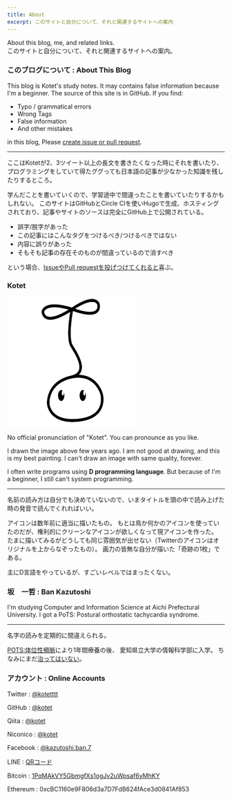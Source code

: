 ```yaml
---
title: About
excerpt: このサイトと自分について、それと関連するサイトへの案内
---
```


About this blog, me, and related links.  
このサイトと自分について、それと関連するサイトへの案内。

### このブログについて : About This Blog

This blog is Kotet's study notes.
It may contains false information because I'm a beginner.
The source of this site is in GitHub.
If you find:

- Typo / grammatical errors
- Wrong Tags
- False information
- And other mistakes

in this blog, Please [create issue or pull request](https://github.com/kotet/blog.kotet.jp).

---

ここはKotetが2、3ツイート以上の長文を書きたくなった時にそれを書いたり、
プログラミングをしていて得たググっても日本語の記事が少なかった知識を残したりするところ。

学んだことを書いていくので、学習途中で間違ったことを書いていたりするかもしれない。
このサイトはGitHubとCircle CIを使いHugoで生成、ホスティングされており、記事やサイトのソースは完全にGitHub上で公開されている。

- 誤字/脱字があった
- この記事にはこんなタグをつけるべき/つけるべきではない
- 内容に誤りがあった
- そもそも記事の存在そのものが間違っているので消すべき

という場合、[IssueやPull requestを投げつけてくれると](https://github.com/kotet/blog.kotet.jp)喜ぶ。

### Kotet

![Kotet](/img/common/logo.png)

No official pronunciation of "Kotet".
You can pronounce as you like.

I drawn the image above few years ago.
I am not good at drawing, and this is my best painting.
I can't draw an image with same quality, forever.

I often write programs using **D programming language**.
But because of I'm a beginner, I still can't system programming.

---

名前の読み方は自分でも決めていないので、いまタイトルを頭の中で読み上げた時の発音で読んでくれればいい。

アイコンは数年前に適当に描いたもの。
もとは鳥か何かのアイコンを使っていたのだが、権利的にクリーンなアイコンが欲しくなって現アイコンを作った。
たまに描いてみるがどうしても同じ雰囲気が出せない（Twitterのアイコンはオリジナルを上からなぞったもの）。
画力の皆無な自分が描いた「奇跡の1枚」である。

主にD言語をやっているが、すごいレベルではまったくない。

### 坂　一哲 : Ban Kazutoshi

I'm studying Computer and Information Science at Aichi Prefectural University.
I got a PoTS: Postural orthostatic tachycardia syndrome.

---

名字の読みを定期的に間違えられる。

[POTS:体位性頻脈](http://potsanddysautonomiajapan.org/pots/)により1年間療養の後、
愛知県立大学の情報科学部に入学。
ちなみにまだ[治ってはいない](/2018/03/tilt-of-the-dead)。

### アカウント : Online Accounts

Twitter : [@kotetttt](https://twitter.com/kotetttt)

GitHub : [@kotet](https://github.com/kotet)

Qiita : [@kotet](https://qiita.com/kotet)

Niconico : [@kotet](http://www.nicovideo.jp/user/46839326)

Facebook : [@kazutoshi.ban.7](https://www.facebook.com/kazutoshi.ban.7)

LINE : [QRコード](/assets/line-qr.png)

Bitcoin : [1PqMAkVY5GbmgfXs1ogJv2uWpsaf6yMhKY](bitcoin:1PqMAkVY5GbmgfXs1ogJv2uWpsaf6yMhKY)

Ethereum : 0xcBC1160e9F806d3a7D7FdB624fAce3d0841Af853
